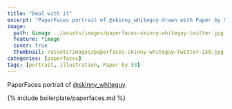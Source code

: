 ```yaml
---
title: "Deal with it"
excerpt: "PaperFaces portrait of @skinny_whiteguy drawn with Paper by 53 on an iPad."
image: 
  path: &image ../assets/images/paperfaces-skinny-whiteguy-twitter.jpg 
  feature: *image
  cover: true
  thumbnail: /assets/images/paperfaces-skinny-whiteguy-twitter-150.jpg
categories: [paperfaces]
tags: [portrait, illustration, Paper by 53]
---
```


PaperFaces portrait of [@skinny_whiteguy](https://twitter.com/skinny_whiteguy).

{% include boilerplate/paperfaces.md %}
